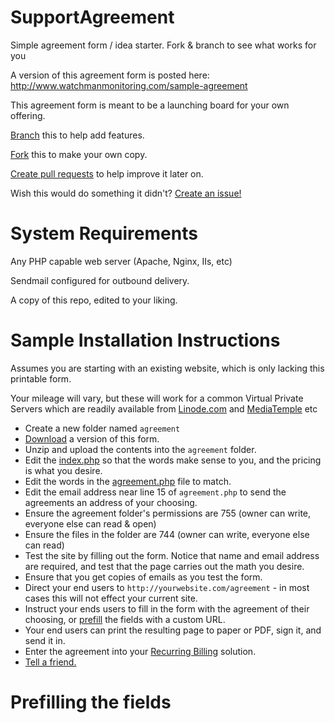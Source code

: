 SupportAgreement
================

Simple agreement form / idea starter. Fork &amp; branch to see what works for you

A version of this agreement form is posted here:
http://www.watchmanmonitoring.com/sample-agreement


This agreement form is meant to be a launching board for your own offering.


[Branch](https://help.github.com/articles/fork-a-repo#create-branches) this to help add features.

[Fork](https://help.github.com/articles/fork-a-repo) this to make your own copy.

[Create pull requests](https://help.github.com/articles/using-pull-requests) to help improve it later on.

Wish this would do something it didn't? [Create an issue!](https://github.com/watchmanmonitoring/SupportAgreement/issues)


System Requirements
==================
Any PHP capable web server (Apache, Nginx, IIs, etc)

Sendmail configured for outbound delivery.

A copy of this repo, edited to your liking.



Sample Installation Instructions
=================

Assumes you are starting with an existing website, which is only lacking this printable form.

Your mileage will vary, but these will work for a common Virtual Private Servers which are readily available from [Linode.com](https://www.linode.com/?r=ea518eaa5998a73ab056c3f5065607a3c55ff7f5) and [MediaTemple](http://www.mediatemple.net) etc


* Create a new folder named `agreement`
* [Download](https://github.com/watchmanmonitoring/SupportAgreement/releases/latest) a version of this form.
* Unzip and upload the contents into the `agreement` folder.
* Edit the [index.php](https://github.com/watchmanmonitoring/SupportAgreement/blob/master/sample-agreement-php/index.php) so that the words make sense to you, and the pricing is what you desire.
* Edit the words in the [agreement.php](https://github.com/watchmanmonitoring/SupportAgreement/blob/master/sample-agreement-php/agreement.php) file to match.
* Edit the email address near line 15 of `agreement.php` to send the agreements an address of your choosing.
* Ensure the agreement folder's permissions are 755 (owner can write, everyone else can read & open)
* Ensure the files in the folder are 744 (owner can write, everyone else can read)
* Test the site by filling out the form. Notice that name and email address are required, and test that the page carries out the math you desire.
* Ensure that you get copies of emails as you test the form.
* Direct your end users to `http://yourwebsite.com/agreement` - in most cases this will not effect your current site.
* Instruct your ends users to fill in the form with the agreement of their choosing, or [prefill](https://github.com/watchmanmonitoring/SupportAgreement/blob/master/README.md#prefilling-the-fields) the fields with a custom URL.
* Your end users can print the resulting page to paper or PDF, sign it, and send it in.
* Enter the agreement into your [Recurring Billing](http://www.watchmanmonitoring.com/community-access) solution.
* [Tell a friend.](http://www.watchmanmonitoring.com/refer)


Prefilling the fields
===============





